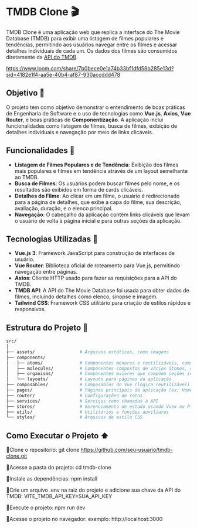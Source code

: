 # TMDB Clone 🎬

TMDB Clone é uma aplicação web que replica a interface do The Movie Database (TMDB) para exibir uma listagem de filmes populares e tendências, permitindo aos usuários navegar entre os filmes e acessar detalhes individuais de cada um. Os dados dos filmes são consumidos diretamente da [API do TMDB](https://www.themoviedb.org/documentation/api).

https://www.loom.com/share/7b0bece0e1a74b33bf1dfd58b285e13d?sid=4182e1f4-aa5e-40b4-af87-930accddd478

## Objetivo 🚀

O projeto tem como objetivo demonstrar o entendimento de boas práticas de Engenharia de Software e o uso de tecnologias como **Vue.js**, **Axios**, **Vue Router**, e boas práticas de **Componentização**. A aplicação inclui funcionalidades como listagem de filmes, busca de filmes, exibição de detalhes individuais e navegação por meio de links clicáveis.

## Funcionalidades 📝

- **Listagem de Filmes Populares e de Tendência**: Exibição dos filmes mais populares e filmes em tendência através de um layout semelhante ao TMDB.
- **Busca de Filmes**: Os usuários podem buscar filmes pelo nome, e os resultados são exibidos em forma de cards clicáveis.
- **Detalhes do Filme**: Ao clicar em um filme, o usuário é redirecionado para a página de detalhes, que exibe a capa do filme, sua descrição, avaliação, duração, e o elenco principal.
- **Navegação**: O cabeçalho da aplicação contém links clicáveis que levam o usuário de volta à página inicial e para outras seções da aplicação.

## Tecnologias Utilizadas 🎉

- **Vue.js 3**: Framework JavaScript para construção de interfaces de usuário.
- **Vue Router**: Biblioteca oficial de roteamento para Vue.js, permitindo navegação entre páginas.
- **Axios**: Cliente HTTP usado para fazer as requisições para a API do TMDB.
- **TMDB API**: A API do The Movie Database foi usada para obter dados de filmes, incluindo detalhes como elenco, sinopse e imagem.
- **Tailwind CSS**: Framework CSS utilitário para criação de estilos rápidos e responsivos.

## Estrutura do Projeto 💄

```bash
src/
│
├── assets/                 # Arquivos estáticos, como imagens
├── components/
│   ├── atoms/              # Componentes menores e reutilizáveis, como botões e links
│   ├── molecules/          # Componentes compostos de vários átomos, como menus e cards
│   ├── organisms/          # Componentes maiores que compõem seções inteiras
│   └── layouts/            # Layouts para páginas da aplicação
├── composables/            # Composables do Vue (lógica reutilizável) para manipulação de dados
├── pages/                  # Páginas principais da aplicação (ex: Home, MovieDetails)
├── router/                 # Configurações de rotas
├── services/               # Serviços como chamadas à API
├── stores/                 # Gerenciamento de estado usando Vuex ou Pinia
├── utils/                  # Utilitários e funções auxiliares
└── styles/                 # Arquivos de estilo CSS
```

## Como Executar o Projeto ⬆️

📌Clone o repositório:
git clone https://github.com/seu-usuario/tmdb-clone.git

📌Acesse a pasta do projeto:
cd tmdb-clone

📌Instale as dependências:
npm install

📌Crie um arquivo .env na raiz do projeto e adicione sua chave da API do TMDB:
VITE_TMDB_API_KEY=SUA_API_KEY

📌Execute o projeto:
npm run dev

📌Acesse o projeto no navegador:
exemplo:
http://localhost:3000
